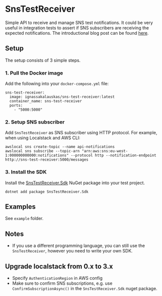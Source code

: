 # SnsTestReceiver
Simple API to receive and manage SNS test notifications. It could be very useful in integration tests to assert if SNS subscribers are receiving the expected notifications. The introductional blog post can be found [here](https://ignas.me/tech/snstestreceiver-introduction/).

## Setup

The setup consists of 3 simple steps.

### 1. Pull the Docker image
Add the following into your `docker-compose.yml` file:
```
sns-test-receiver:
  image: ignassakalauskas/sns-test-receiver:latest
  container_name: sns-test-receiver
  ports:
    - "5000:5000"
```
### 2. Setup SNS subscriber
Add `SnsTestReceiver` as SNS subscriber using HTTP protocol. For example, when using Localstack and AWS CLI:
```
awslocal sns create-topic --name api-notifications
awslocal sns subscribe --topic-arn "arn:aws:sns:eu-west-1:000000000000:notifications" --protocol http --notification-endpoint http://sns-test-receiver:5000/messages
```

### 3. Install the SDK
Install the [SnsTestReceiver.Sdk](https://www.nuget.org/packages/SnsTestReceiver.Sdk/) NuGet package into your test project.
```
dotnet add package SnsTestReceiver.Sdk
```
## Examples
See `example` folder.

## Notes
- If you use a different programming language, you can still use the `SnsTestReceiver`, however you need to write your own SDK.

## Upgrade localstack from 0.x to 3.x
- Specify `AuthenticationRegion` in AWS config
- Make sure to confirm SNS subscriptions, e.g. use `ConfirmSubscriptionAsync()` in the `SnsTestReceiver.Sdk` nuget package.
